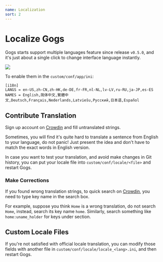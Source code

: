 ```yaml
---
name: Localization
sort: 2
---
```


# Localize Gogs

Gogs starts support multiple languages feature since release `v0.5.0`, and it's just about a single click to change interface language instantly.

![](/docs/images/lang_opt.png)

To enable them in the `custom/conf/app/ini`:

```
[i18n]
LANGS = en-US,zh-CN,zh-HK,de-DE,fr-FR,nl-NL,lv-LV,ru-RU,ja-JP,es-ES
NAMES = English,简体中文,繁體中文,Deutsch,Français,Nederlands,Latviešu,Русский,日本语,Español
```

## Contribute Translation

Sign up account on [Crowdin](https://crowdin.com/project/gogs) and fill untranslated strings.

Sometimes, you will find it's quite hard to translate a sentence from English to your language, do not panic! Just present the idea and don't have to match the exact words in English version.

In case you want to test your translation, and avoid make changes in Git history, you can put your locale file into `custom/conf/locale/<file>` and restart Gogs.

### Make Corrections

If you found wrong translation strings, to quick search on [Crowdin](https://crowdin.com/project/gogs), you need to type key name in the search box.

For example, suppose you think `Home` is a wrong translation, do not search `Home`, instead, search its key name `home`. Similarly, search something like `home:uname_holder` for keys under section.

## Custom Locale Files

If you're not satisfied with official locale translation, you can modify those fields with another file in `custom/conf/locale/locale_<lang>.ini`, and then restart Gogs.
